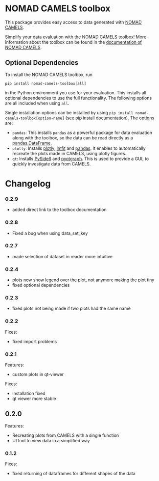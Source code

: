 # NOMAD CAMELS toolbox

This package provides easy access to data generated with [NOMAD CAMELS](https://github.com/FAU-LAP/NOMAD-CAMELS).

Simplify your data evaluation with the NOMAD CAMELS toolbox!
More information about the toolbox can be found in the [documentation of NOMAD CAMELS](https://fau-lap.github.io/NOMAD-CAMELS/doc/nomad_camels_toolbox.html).

## Optional Dependencies
To install the NOMAD CAMELS toolbox, run
```
pip install nomad-camels-toolbox[all]
```
in the Python environment you use for your evaluation. This installs all optional dependencies to use the full functionality. The following options are all included when using `all`.

Single installation options can be installed by using `pip install nomad-camels-toolbox[option-name]` ([see pip install documentation](https://pip.pypa.io/en/stable/cli/pip_install/)). The options are:
- `pandas`: This installs `pandas` as a powerful package for data evaluation along with the toolbox, so the data can be read directly as a [pandas.DataFrame](https://pandas.pydata.org/docs/reference/api/pandas.DataFrame.html).
- `plotly`: Installs [plotly](https://pypi.org/project/plotly/), [lmfit](https://pypi.org/project/lmfit/) and [pandas](https://pypi.org/project/pandas/). It enables to automatically recreate the plots made in CAMELS, using plotly figures.
- `qt`: Installs [PySide6](https://pypi.org/project/PySide6/) and [pyqtgraph](https://pypi.org/project/pyqtgraph/). This is used to provide a GUI, to quickly investigate data from CAMELS.



# Changelog

### 0.2.9
- added direct link to the toolbox documentation

### 0.2.8
- Fixed a bug when using data_set_key

### 0.2.7
- made selection of dataset in reader more intuitive

### 0.2.4
- plots now show legend over the plot, not anymore making the plot tiny
- fixed optional dependencies

### 0.2.3
- fixed plots not being made if two plots had the same name

### 0.2.2
Fixes:
- fixed import problems

### 0.2.1
Features:
- custom plots in qt-viewer

Fixes:
- installation fixed
- qt viewer more stable

## 0.2.0
Features:
- Recreating plots from CAMELS with a single function
- UI tool to view data in a simplified way

### 0.1.2
Fixes:
- fixed returning of dataframes for different shapes of the data
